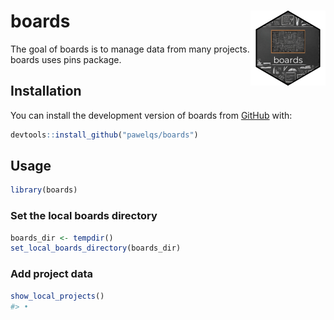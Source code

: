
<!-- README.md is generated from README.Rmd. Please edit that file -->

# boards <img src="man/figures/logo.png" align="right" height="120" />

<!-- badges: start -->
<!-- badges: end -->

The goal of boards is to manage data from many projects. boards uses
pins package.

## Installation

You can install the development version of boards from
[GitHub](https://github.com/) with:

``` r
devtools::install_github("pawelqs/boards")
```

## Usage

``` r
library(boards)
```

### Set the local boards directory

``` r
boards_dir <- tempdir()
set_local_boards_directory(boards_dir)
```

### Add project data

``` r
show_local_projects()
#> •
```
